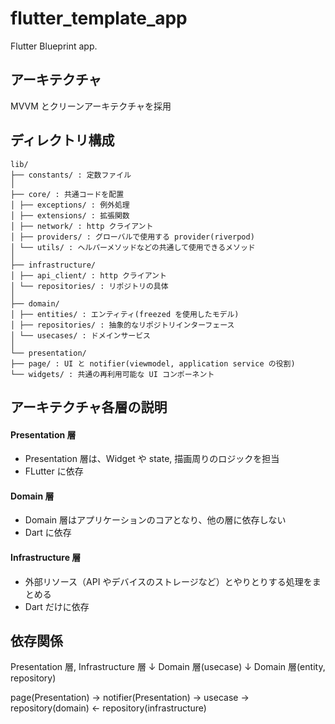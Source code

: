 # flutter_template_app

Flutter Blueprint app.

## アーキテクチャ

MVVM とクリーンアーキテクチャを採用

## ディレクトリ構成

```
lib/
├── constants/ : 定数ファイル
│
├── core/ : 共通コードを配置
│ ├── exceptions/ : 例外処理
│ ├── extensions/ : 拡張関数
│ ├── network/ : http クライアント
│ ├── providers/ : グローバルで使用する provider(riverpod)
│ └── utils/ : ヘルパーメソッドなどの共通して使用できるメソッド
│
├── infrastructure/
│ ├── api_client/ : http クライアント
│ └── repositories/ : リポジトリの具体
│
├── domain/
│ ├── entities/ : エンティティ(freezed を使用したモデル)
│ ├── repositories/ : 抽象的なリポジトリインターフェース
│ └── usecases/ : ドメインサービス
│
└── presentation/
├── page/ : UI と notifier(viewmodel, application service の役割)
└── widgets/ : 共通の再利用可能な UI コンポーネント
```

## アーキテクチャ各層の説明

#### Presentation 層

- Presentation 層は、Widget や state, 描画周りのロジックを担当
- FLutter に依存

#### Domain 層

- Domain 層はアプリケーションのコアとなり、他の層に依存しない
- Dart に依存

#### Infrastructure 層

- 外部リソース（API やデバイスのストレージなど）とやりとりする処理をまとめる
- Dart だけに依存

## 依存関係

Presentation 層, Infrastructure 層
↓
Domain 層(usecase)
↓
Domain 層(entity, repository)

page(Presentation) → notifier(Presentation) → usecase → repository(domain) ← repository(infrastructure)
